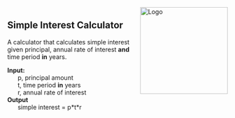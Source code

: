 <img src="https://github.com/matiassingers/awesome-readme/blob/master/icon.png?raw=true" alt="Logo" align="right" width="200px" height="200px">

## Simple Interest Calculator

A calculator that calculates simple interest given principal, annual rate of interest **and** time period **in** years.  

**Input:**   
&nbsp;&nbsp;&nbsp;&nbsp;&nbsp;&nbsp;p, principal amount  
&nbsp;&nbsp;&nbsp;&nbsp;&nbsp;&nbsp;t, time period **in** years  
&nbsp;&nbsp;&nbsp;&nbsp;&nbsp;&nbsp;r, annual rate of interest  
**Output**  
&nbsp;&nbsp;&nbsp;&nbsp;&nbsp;&nbsp;simple interest = p\*t\*r


